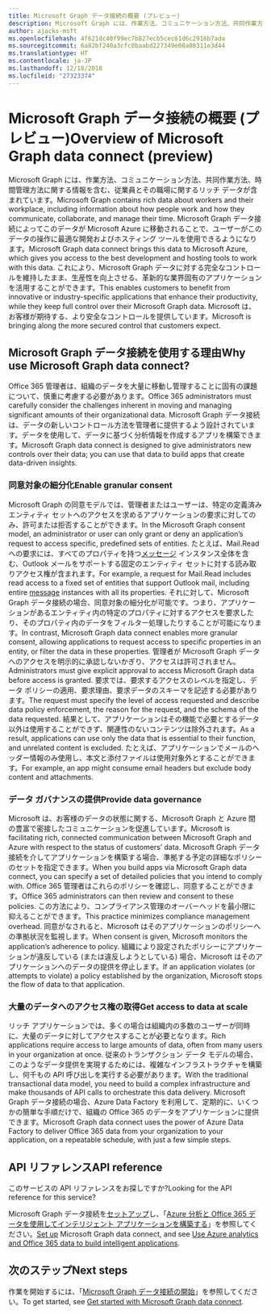 ```yaml
---
title: Microsoft Graph データ接続の概要 (プレビュー)
description: Microsoft Graph には、作業方法、コミュニケーション方法、共同作業方法、時間管理方法に関する情報を含む、従業員とその職場に関するリッチ データが含まれています。 Microsoft Graph データ接続によってこのデータが Microsoft Azure に移動されることで、ユーザーがこのデータの操作に最適な開発およびホスティング ツールを使用できるようになります。 これにより、Microsoft Graph データに対する完全なコントロールを維持したまま、生産性を向上させる、革新的な業界固有のアプリケーションを活用することができます。 Microsoft は、お客様が期待する、より安全なコントロールを提供しています。
author: ajacks-msft
ms.openlocfilehash: 4f621dc40f99ec7b827ecb5cec61d6c2916b7ada
ms.sourcegitcommit: 6a82bf240a3cfc0baabd227349e08a08311e3d44
ms.translationtype: HT
ms.contentlocale: ja-JP
ms.lasthandoff: 12/18/2018
ms.locfileid: "27323374"
---
```

# <a name="overview-of-microsoft-graph-data-connect-preview"></a><span data-ttu-id="703f1-106">Microsoft Graph データ接続の概要 (プレビュー)</span><span class="sxs-lookup"><span data-stu-id="703f1-106">Overview of Microsoft Graph data connect (preview)</span></span>
<span data-ttu-id="703f1-107">Microsoft Graph には、作業方法、コミュニケーション方法、共同作業方法、時間管理方法に関する情報を含む、従業員とその職場に関するリッチ データが含まれています。</span><span class="sxs-lookup"><span data-stu-id="703f1-107">Microsoft Graph contains rich data about workers and their workplace, including information about how people work and how they communicate, collaborate, and manage their time.</span></span> <span data-ttu-id="703f1-108">Microsoft Graph データ接続によってこのデータが Microsoft Azure に移動されることで、ユーザーがこのデータの操作に最適な開発およびホスティング ツールを使用できるようになります。</span><span class="sxs-lookup"><span data-stu-id="703f1-108">Microsoft Graph data connect brings this data to Microsoft Azure, which gives you access to the best development and hosting tools to work with this data.</span></span> <span data-ttu-id="703f1-109">これにより、Microsoft Graph データに対する完全なコントロールを維持したまま、生産性を向上させる、革新的な業界固有のアプリケーションを活用することができます。</span><span class="sxs-lookup"><span data-stu-id="703f1-109">This enables customers to benefit from innovative or industry-specific applications that enhance their productivity, while they keep full control over their Microsoft Graph data.</span></span> <span data-ttu-id="703f1-110">Microsoft は、お客様が期待する、より安全なコントロールを提供しています。</span><span class="sxs-lookup"><span data-stu-id="703f1-110">Microsoft is bringing along the more secured control that customers expect.</span></span>

## <a name="why-use-microsoft-graph-data-connect"></a><span data-ttu-id="703f1-111">Microsoft Graph データ接続を使用する理由</span><span class="sxs-lookup"><span data-stu-id="703f1-111">Why use Microsoft Graph data connect?</span></span>
<span data-ttu-id="703f1-112">Office 365 管理者は、組織のデータを大量に移動し管理することに固有の課題について、慎重に考慮する必要があります。</span><span class="sxs-lookup"><span data-stu-id="703f1-112">Office 365 administrators must carefully consider the challenges inherent in moving and managing significant amounts of their organizational data.</span></span> <span data-ttu-id="703f1-113">Microsoft Graph データ接続は、データの新しいコントロール方法を管理者に提供するよう設計されています。データを使用して、データに基づく分析情報を作成するアプリを構築できます。</span><span class="sxs-lookup"><span data-stu-id="703f1-113">Microsoft Graph data connect is designed to give administrators new controls over their data; you can use that data to build apps that create data-driven insights.</span></span> 

### <a name="enable-granular-consent"></a><span data-ttu-id="703f1-114">同意対象の細分化</span><span class="sxs-lookup"><span data-stu-id="703f1-114">Enable granular consent</span></span>

<span data-ttu-id="703f1-115">Microsoft Graph の同意モデルでは、管理者またはユーザーは、特定の定義済みエンティティ セットへのアクセスを求めるアプリケーションの要求に対してのみ、許可または拒否することができます。</span><span class="sxs-lookup"><span data-stu-id="703f1-115">In the Microsoft Graph consent model, an administrator or user can only grant or deny an application’s request to access specific, predefined sets of entities.</span></span> <span data-ttu-id="703f1-116">たとえば、Mail.Read への要求には、すべてのプロパティを持つ[メッセージ](/graph/api/resources/message?view=graph-rest-1.0) インスタンス全体を含む、Outlook メールをサポートする固定のエンティティ セットに対する読み取りアクセス権が含まれます。</span><span class="sxs-lookup"><span data-stu-id="703f1-116">For example, a request for Mail.Read includes read access to a fixed set of entities that support Outlook mail, including entire [message](/graph/api/resources/message?view=graph-rest-1.0) instances with all its properties.</span></span> <span data-ttu-id="703f1-117">それに対して、Microsoft Graph データ接続の場合、同意対象の細分化が可能です。つまり、アプリケーションがあるエンティティ内の特定のプロパティに対するアクセスを要求したり、そのプロパティ内のデータをフィルター処理したりすることが可能になります。</span><span class="sxs-lookup"><span data-stu-id="703f1-117">In contrast, Microsoft Graph data connect enables more granular consent, allowing applications to request access to specific properties in an entity, or filter the data in these properties.</span></span> <span data-ttu-id="703f1-118">管理者が Microsoft Graph データへのアクセスを明示的に承認しないかぎり、アクセスは許可されません。</span><span class="sxs-lookup"><span data-stu-id="703f1-118">Administrators must give explicit approval to access Microsoft Graph data before access is granted.</span></span> <span data-ttu-id="703f1-119">要求では、要求するアクセスのレベルを指定し、データ ポリシーの適用、要求理由、要求データのスキーマを記述する必要があります。</span><span class="sxs-lookup"><span data-stu-id="703f1-119">The request must specify the level of access requested and describe data policy enforcement, the reason for the request, and the schema of the data requested.</span></span> <span data-ttu-id="703f1-120">結果として、アプリケーションはその機能で必要とするデータ以外は使用することができず、関連性のないコンテンツは除外されます。</span><span class="sxs-lookup"><span data-stu-id="703f1-120">As a result, applications can use only the data that is essential to their function, and unrelated content is excluded.</span></span> <span data-ttu-id="703f1-121">たとえば、アプリケーションでメールのヘッダー情報のみ使用し、本文と添付ファイルは使用対象外とすることができます。</span><span class="sxs-lookup"><span data-stu-id="703f1-121">For example, an app might consume email headers but exclude body content and attachments.</span></span> 

### <a name="provide-data-governance"></a><span data-ttu-id="703f1-122">データ ガバナンスの提供</span><span class="sxs-lookup"><span data-stu-id="703f1-122">Provide data governance</span></span>
<span data-ttu-id="703f1-123">Microsoft は、お客様のデータの状態に関する、Microsoft Graph と Azure 間の豊富で密接したコミュニケーションを促進しています。</span><span class="sxs-lookup"><span data-stu-id="703f1-123">Microsoft is facilitating rich, connected communication between Microsoft Graph and Azure with respect to the status of customers’ data.</span></span> <span data-ttu-id="703f1-124">Microsoft Graph データ接続を介してアプリケーションを構築する場合、準拠する予定の詳細なポリシーのセットを指定できます。</span><span class="sxs-lookup"><span data-stu-id="703f1-124">When you build apps via Microsoft Graph data connect, you can specify a set of detailed policies that you intend to comply with.</span></span> <span data-ttu-id="703f1-125">Office 365 管理者はこれらのポリシーを確認し、同意することができます。</span><span class="sxs-lookup"><span data-stu-id="703f1-125">Office 365 administrators can then review and consent to these policies.</span></span> <span data-ttu-id="703f1-126">この方法により、コンプライアンス管理のオーバーヘッドを最小限に抑えることができます。</span><span class="sxs-lookup"><span data-stu-id="703f1-126">This practice minimizes compliance management overhead.</span></span> <span data-ttu-id="703f1-127">同意がなされると、Microsoft はそのアプリケーションのポリシーへの準拠状況を監視します。</span><span class="sxs-lookup"><span data-stu-id="703f1-127">When consent is given, Microsoft monitors the application’s adherence to policy.</span></span> <span data-ttu-id="703f1-128">組織により設定されたポリシーにアプリケーションが違反している (または違反しようとしている) 場合、Microsoft はそのアプリケーションへのデータの提供を停止します。</span><span class="sxs-lookup"><span data-stu-id="703f1-128">If an application violates (or attempts to violate) a policy established by the organization, Microsoft stops the flow of data to that application.</span></span> 

### <a name="get-access-to-data-at-scale"></a><span data-ttu-id="703f1-129">大量のデータへのアクセス権の取得</span><span class="sxs-lookup"><span data-stu-id="703f1-129">Get access to data at scale</span></span>
<span data-ttu-id="703f1-130">リッチ アプリケーションでは、多くの場合は組織内の多数のユーザーが同時に、大量のデータに対してアクセスすることが必要となります。</span><span class="sxs-lookup"><span data-stu-id="703f1-130">Rich applications require access to large amounts of data, often from many users in your organization at once.</span></span> <span data-ttu-id="703f1-131">従来のトランザクション データ モデルの場合、このようなデータ提供を実現するためには、複雑なインフラストラクチャを構築し、何千もの API 呼び出しを実行する必要があります。</span><span class="sxs-lookup"><span data-stu-id="703f1-131">With the traditional transactional data model, you need to build a complex infrastructure and make thousands of API calls to orchestrate this data delivery.</span></span> <span data-ttu-id="703f1-132">Microsoft Graph データ接続の場合、Azure Data Factory を利用して、定期的に、いくつかの簡単な手順だけで、組織の Office 365 のデータをアプリケーションに提供できます。</span><span class="sxs-lookup"><span data-stu-id="703f1-132">Microsoft Graph data connect uses the power of Azure Data Factory to deliver Office 365 data from your organization to your application, on a repeatable schedule, with just a few simple steps.</span></span>

## <a name="api-reference"></a><span data-ttu-id="703f1-133">API リファレンス</span><span class="sxs-lookup"><span data-stu-id="703f1-133">API reference</span></span>
<span data-ttu-id="703f1-134">このサービスの API リファレンスをお探しですか?</span><span class="sxs-lookup"><span data-stu-id="703f1-134">Looking for the API reference for this service?</span></span>

<span data-ttu-id="703f1-135">Microsoft Graph データ接続を[セットアップ](data-connect-get-started.md)し、「[Azure 分析と Office 365 データを使用してインテリジェント アプリケーションを構築する](https://github.com/OfficeDev/MS-Graph-Data-Connect/wiki)」を参照してください。</span><span class="sxs-lookup"><span data-stu-id="703f1-135">[Set up](data-connect-get-started.md) Microsoft Graph data connect, and see [Use Azure analytics and Office 365 data to build intelligent applications](https://github.com/OfficeDev/MS-Graph-Data-Connect/wiki).</span></span>


## <a name="next-steps"></a><span data-ttu-id="703f1-136">次のステップ</span><span class="sxs-lookup"><span data-stu-id="703f1-136">Next steps</span></span>
<span data-ttu-id="703f1-137">作業を開始するには、「[Microsoft Graph データ接続の開始](data-connect-get-started.md)」を参照してください。</span><span class="sxs-lookup"><span data-stu-id="703f1-137">To get started, see [Get started with Microsoft Graph data connect](data-connect-get-started.md).</span></span>
